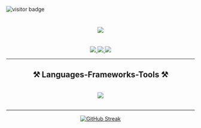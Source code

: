 ![visitor badge](https://visitor-badge.laobi.icu/badge?page_id=AchmadSuryaS.visitor-badge&left_text=Visitors)

<h1 align="center">
    <img src="https://readme-typing-svg.herokuapp.com/?font=Righteous&size=35&center=true&vCenter=true&width=500&height=70&duration=4000&lines=Hi+There!+👋;+I'm+Achmad+Surya+Saputra!;" />
</h1>

<br/>
 
<div align="center"> 
  <a href="mailto:achmadsurya1303@gmail.com">
    <img src="https://img.shields.io/badge/Gmail-333333?style=for-the-badge&logo=gmail&logoColor=red" />
  </a>
  <a href="https://linkedin.com/in/achmadsuryas" target="_blank">
    <img src="https://img.shields.io/badge/LinkedIn-0077B5?style=for-the-badge&logo=linkedin&logoColor=white" target="_blank" />
  </a>
  <a href="https://instagram.com/ach13_" target="_blank">
    <img src="https://img.shields.io/badge/Instagram-E4405F?style=for-the-badge&logo=instagram&logoColor=white" target="_blank" />
  </a>
</div>

 <hr/>
 
<h2 align="center">⚒️ Languages-Frameworks-Tools ⚒️</h2>
<br/>
<div align="center">
    <img src="https://skillicons.dev/icons?i=html,css,javascript,php,laravel,mysql,tailwind,bootstrap" />
</div>

<br/>
<hr/>
<div align="center">
  <a href="https://git.io/streak-stats"><img src="https://streak-stats.demolab.com?user=AchmadSuryaS&theme=dark" alt="GitHub Streak" /></a>
</div>
<br/>
